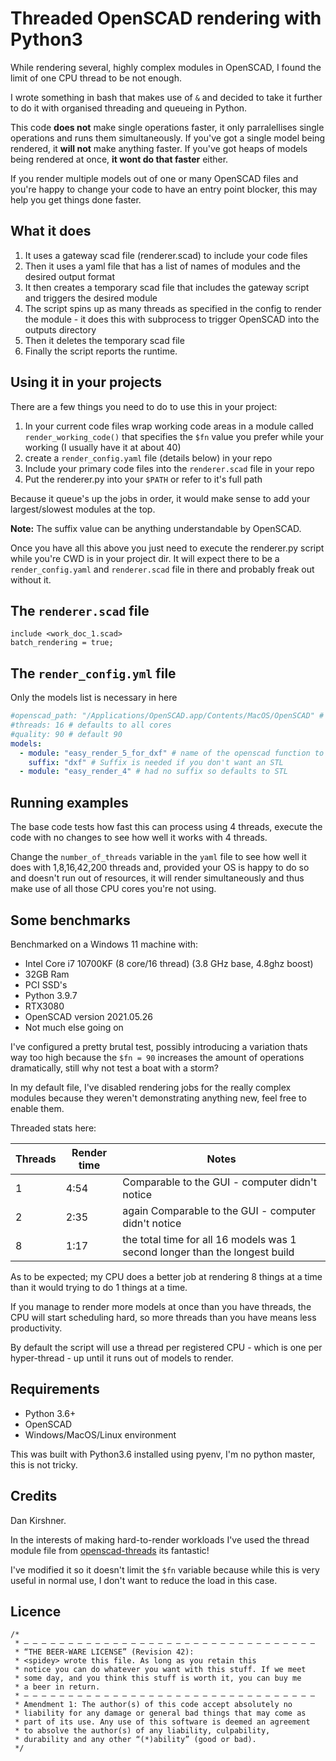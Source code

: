 # Threaded OpenSCAD rendering with Python3

While rendering several, highly complex modules in OpenSCAD, I found the limit of one CPU thread to be not enough.

I wrote something in bash that makes use of ```&``` and decided to take it further to do it with organised threading and queueing in Python.

This code __does not__ make single operations faster, it only parralellises single operations and runs them simultaneously. If you've got a single model being rendered, it __will not__ make anything faster. If you've got heaps of models being rendered at once, __it wont do that faster__ either.

If you render multiple models out of one or many OpenSCAD files and you're happy to change your code to have an entry point blocker, this may help you get things done faster.

## What it does

1. It uses a gateway scad file (renderer.scad) to include your code files
1. Then it uses a yaml file that has a list of names of modules and the desired output format
1. It then creates a temporary scad file that includes the gateway script and triggers the desired module
1. The script spins up as many threads as specified in the config to render the module - it does this with  subprocess to trigger OpenSCAD into the outputs directory
1. Then it deletes the temporary scad file
1. Finally the script reports the runtime.

## Using it in your projects

There are a few things you need to do to use this in your project:

1. In your current code files wrap working code areas in a module called ```render_working_code()``` that specifies the ```$fn``` value you prefer while your working (I usually have it at about 40)
1. create a `render_config.yaml` file (details below) in your repo
1. Include your primary code files into the `renderer.scad` file in your repo
1. Put the renderer.py into your `$PATH` or refer to it's full path

Because it queue's up the jobs in order, it would make sense to add your largest/slowest modules at the top.

__Note:__ The suffix value can be anything understandable by OpenSCAD.

Once you have all this above you just need to execute the renderer.py script while you're CWD is in your project dir. It will expect there to be a `render_config.yaml` and `renderer.scad` file in there and probably freak out without it.

## The `renderer.scad` file

```OpenSCAD
include <work_doc_1.scad>
batch_rendering = true;
```

## The `render_config.yml` file

Only the models list is necessary in here

```YAML
#openscad_path: "/Applications/OpenSCAD.app/Contents/MacOS/OpenSCAD" # optional on mac/windows
#threads: 16 # defaults to all cores
#quality: 90 # default 90
models:
  - module: "easy_render_5_for_dxf" # name of the openscad function to run
    suffix: "dxf" # Suffix is needed if you don't want an STL
  - module: "easy_render_4" # had no suffix so defaults to STL
```

## Running examples

The base code tests how fast this can process using 4 threads, execute the code with no changes to see how well it works with 4 threads.

Change the ```number_of_threads``` variable in the `yaml` file to see how well it does with 1,8,16,42,200 threads and, provided your OS is happy to do so and doesn't run out of resources, it will render simultaneously and thus make use of all those CPU cores you're not using.

## Some benchmarks

Benchmarked on a Windows 11 machine with:

* Intel Core i7 10700KF (8 core/16 thread) (3.8 GHz base, 4.8ghz boost)
* 32GB Ram
* PCI SSD's
* Python 3.9.7
* RTX3080
* OpenSCAD version 2021.05.26
* Not much else going on

I've configured a pretty brutal test, possibly introducing a variation thats way too high because the ```$fn = 90``` increases the amount of operations dramatically, still why not test a boat with a storm?

In my default file, I've disabled rendering jobs for the really complex modules because they weren't demonstrating anything new, feel free to enable them.

Threaded stats here:

| Threads | Render time | Notes |
| ------- | ----------- | ------ |
| 1 | 4:54 | Comparable to the GUI - computer didn't notice |
| 2 | 2:35 | again Comparable to the GUI - computer didn't notice |
| 8 | 1:17 | the total time for all 16 models was 1 second longer than the longest build  |

As to be expected; my CPU does a better job at rendering 8 things at a time than it would trying to do 1 things at a time. 

If you manage to render more models at once than you have threads, the CPU will start scheduling hard, so more threads than you have means less productivity.

By default the script will use a thread per registered CPU - which is one per hyper-thread - up until it runs out of models to render. 

## Requirements

* Python 3.6+
* OpenSCAD
* Windows/MacOS/Linux environment

This was built with Python3.6 installed using pyenv, I'm no python master, this is not tricky.

## Credits

Dan Kirshner.

In the interests of making hard-to-render workloads I've used the thread module file from [openscad-threads](http://dkprojects.net/openscad-threads/) its fantastic!

I've modified it so it doesn't limit the ```$fn``` variable because while this is very useful in normal use, I don't want to reduce the load in this case.

## Licence

```text
/* 
 * — — — — — — — — — — — — — — — — — — — — — — — — — — — — — — — — — 
 * “THE BEER-WARE LICENSE” (Revision 42):
 * <spidey> wrote this file. As long as you retain this  
 * notice you can do whatever you want with this stuff. If we meet
 * some day, and you think this stuff is worth it, you can buy me
 * a beer in return.
 * — — — — — — — — — — — — — — — — — — — — — — — — — — — — — — — — — 
 * Amendment 1: The author(s) of this code accept absolutely no 
 * liability for any damage or general bad things that may come as 
 * part of its use. Any use of this software is deemed an agreement 
 * to absolve the author(s) of any liability, culpability, 
 * durability and any other “(*)ability” (good or bad).
 */
 ```